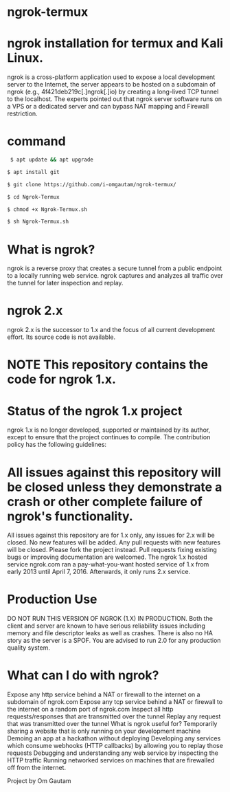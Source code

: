 # ngrok-termux
# ngrok installation for termux and Kali Linux.    
ngrok is a cross-platform application used to expose a local development server to the Internet, the server appears to be hosted on a subdomain of ngrok (e.g., 4f421deb219c[.]ngrok[.]io) by creating a long-lived TCP tunnel to the localhost. The experts pointed out that ngrok server software runs on a VPS or a dedicated server and can bypass NAT mapping and Firewall restriction.

# command 

```bash
 $ apt update && apt upgrade 

$ apt install git 

$ git clone https://github.com/i-omgautam/ngrok-termux/

$ cd Ngrok-Termux

$ chmod +x Ngrok-Termux.sh 

$ sh Ngrok-Termux.sh 

```


# What is ngrok?   
ngrok is a reverse proxy that creates a secure tunnel from a public endpoint to a locally running web service. ngrok captures and analyzes all traffic over the tunnel for later inspection and replay.

# ngrok 2.x   
ngrok 2.x is the successor to 1.x and the focus of all current development effort. Its source code is not available.

# NOTE This repository contains the code for ngrok 1.x.  

# Status of the ngrok 1.x project       
ngrok 1.x is no longer developed, supported or maintained by its author, except to ensure that the project continues to compile. The contribution policy has the following guidelines:

# All issues against this repository will be closed unless they demonstrate a crash or other complete failure of ngrok's functionality.
All issues against this repository are for 1.x only, any issues for 2.x will be closed.
No new features will be added. Any pull requests with new features will be closed. Please fork the project instead.
Pull requests fixing existing bugs or improving documentation are welcomed.
The ngrok 1.x hosted service
ngrok.com ran a pay-what-you-want hosted service of 1.x from early 2013 until April 7, 2016. Afterwards, it only runs 2.x service.

# Production Use   
DO NOT RUN THIS VERSION OF NGROK (1.X) IN PRODUCTION. Both the client and server are known to have serious reliability issues including memory and file descriptor leaks as well as crashes. There is also no HA story as the server is a SPOF. You are advised to run 2.0 for any production quality system.

# What can I do with ngrok?   
Expose any http service behind a NAT or firewall to the internet on a subdomain of ngrok.com
Expose any tcp service behind a NAT or firewall to the internet on a random port of ngrok.com
Inspect all http requests/responses that are transmitted over the tunnel
Replay any request that was transmitted over the tunnel
What is ngrok useful for?
Temporarily sharing a website that is only running on your development machine
Demoing an app at a hackathon without deploying
Developing any services which consume webhooks (HTTP callbacks) by allowing you to replay those requests
Debugging and understanding any web service by inspecting the HTTP traffic
Running networked services on machines that are firewalled off from the internet.

Project by Om Gautam
